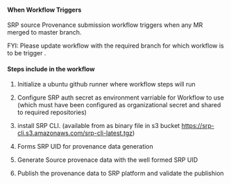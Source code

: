 
#### When Workflow Triggers ####

SRP source Provenance submission workflow triggers when any MR merged to master branch.

FYI: Please update workflow with the required branch for which workflow is to be trigger .


#### Steps include in the workflow ####

1. Initialize a ubuntu github runner where workflow steps will run

2. Configure SRP auth secret as environment varriable for Workflow to use (which must have been configured as organizational secret and shared to required repositories)

3. install SRP CLI. (available from as binary file in s3 bucket https://srp-cli.s3.amazonaws.com/srp-cli-latest.tgz)

4. Forms SRP UID for provenance data generation

5. Generate Source provenace data with the well formed SRP UID

6. Publish the provenance data to SRP platform and validate the publishion
